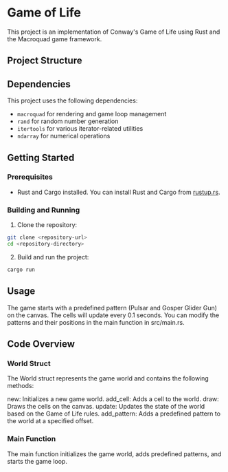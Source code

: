 # Game of Life

This project is an implementation of Conway's Game of Life using Rust and the Macroquad game framework.

## Project Structure

## Dependencies

This project uses the following dependencies:

- `macroquad` for rendering and game loop management
- `rand` for random number generation
- `itertools` for various iterator-related utilities
- `ndarray` for numerical operations

## Getting Started

### Prerequisites

- Rust and Cargo installed. You can install Rust and Cargo from [rustup.rs](https://rustup.rs/).

### Building and Running

1. Clone the repository:

```sh
git clone <repository-url>
cd <repository-directory>

```

2. Build and run the project:

```sh
cargo run
```

## Usage
The game starts with a predefined pattern (Pulsar and Gosper Glider Gun) on the canvas. The cells will update every 0.1 seconds. You can modify the patterns and their positions in the main function in src/main.rs.

## Code Overview
### World Struct
The World struct represents the game world and contains the following methods:

new: Initializes a new game world.
add_cell: Adds a cell to the world.
draw: Draws the cells on the canvas.
update: Updates the state of the world based on the Game of Life rules.
add_pattern: Adds a predefined pattern to the world at a specified offset.
### Main Function
The main function initializes the game world, adds predefined patterns, and starts the game loop.